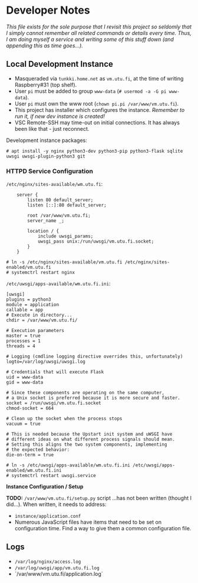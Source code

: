 # Developer Notes

_This file exists for the sole purpose that I revisit this project so seldomly that I simply cannot remember all related commands or details every time. Thus, I am doing myself a service and writing some of this stuff down (and appending this as time goes...)._

## Local Development Instance

 - Masqueraded via `tunkki.home.net` as `vm.utu.fi`, at the time of writing Raspberry#31 (top shelf).
 - User `pi` must be added to group `www-data` (`# usermod -a -G pi www-data`).
 - User `pi` must own the www root (`chown pi.pi /var/www/vm.utu.fi`).
 - This project has installer which configures the instance. _Remember to run it, if new dev instance is created!_
 - VSC Remote-SSH may time-out on initial connections. It has always been like that - just reconnect.

Development instance packages:
```
# apt install -y nginx python3-dev python3-pip python3-flask sqlite uwsgi uwsgi-plugin-python3 git
```
### HTTPD Service Configuration

`/etc/nginx/sites-available/wm.utu.fi`:
```
    server {
        listen 80 default_server;
        listen [::]:80 default_server;

        root /var/www/vm.utu.fi;
        server_name _;

        location / {
            include uwsgi_params;
            uwsgi_pass unix:/run/uwsgi/vm.utu.fi.socket;
        }
    }
```
```
# ln -s /etc/nginx/sites-available/vm.utu.fi /etc/nginx/sites-enabled/vm.utu.fi
# systemctrl restart nginx
```

`/etc/uwsgi/apps-available/wm.utu.fi.ini`:
```
[uwsgi]
plugins = python3
module = application
callable = app
# Execute in directory...
chdir = /var/www/vm.utu.fi/

# Execution parameters
master = true
processes = 1
threads = 4

# Logging (cmdline logging directive overrides this, unfortunately)
logto=/var/log/uwsgi/uwsgi.log

# Credentials that will execute Flask
uid = www-data
gid = www-data

# Since these components are operating on the same computer,
# a Unix socket is preferred because it is more secure and faster.
socket = /run/uwsgi/vm.utu.fi.socket
chmod-socket = 664

# Clean up the socket when the process stops
vacuum = true

# This is needed because the Upstart init system and uWSGI have
# different ideas on what different process signals should mean.
# Setting this aligns the two system components, implementing
# the expected behavior:
die-on-term = true

```

```
# ln -s /etc/uwsgi/apps-available/wm.utu.fi.ini /etc/uwsgi/apps-enabled/wm.utu.fi.ini
# systemctrl restart uwsgi.service
```

__Instance Configuration / Setup__

__TODO:__ `/var/www/vm.utu.fi/setup.py` script ...has not been written (thought I did...). When written, it needs to address:
 - `instance/application.conf`
 - Numerous JavaScript files have items that need to be set on configuration time. Find a way to give them a common configuration file.


## Logs

 - `/var/log/nginx/access.log`
 - `/var/log/uwsgi/app/vm.utu.fi.log`
 - ´/var/www/vm.utu.fi/application.log`

